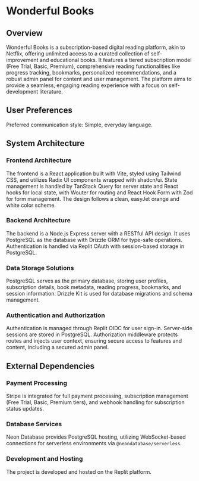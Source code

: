 # Wonderful Books

## Overview
Wonderful Books is a subscription-based digital reading platform, akin to Netflix, offering unlimited access to a curated collection of self-improvement and educational books. It features a tiered subscription model (Free Trial, Basic, Premium), comprehensive reading functionalities like progress tracking, bookmarks, personalized recommendations, and a robust admin panel for content and user management. The platform aims to provide a seamless, engaging reading experience with a focus on self-development literature.

## User Preferences
Preferred communication style: Simple, everyday language.

## System Architecture

### Frontend Architecture
The frontend is a React application built with Vite, styled using Tailwind CSS, and utilizes Radix UI components wrapped with shadcn/ui. State management is handled by TanStack Query for server state and React hooks for local state, with Wouter for routing and React Hook Form with Zod for form management. The design follows a clean, easyJet orange and white color scheme.

### Backend Architecture
The backend is a Node.js Express server with a RESTful API design. It uses PostgreSQL as the database with Drizzle ORM for type-safe operations. Authentication is handled via Replit OAuth with session-based storage in PostgreSQL.

### Data Storage Solutions
PostgreSQL serves as the primary database, storing user profiles, subscription details, book metadata, reading progress, bookmarks, and session information. Drizzle Kit is used for database migrations and schema management.

### Authentication and Authorization
Authentication is managed through Replit OIDC for user sign-in. Server-side sessions are stored in PostgreSQL. Authorization middleware protects routes and injects user context, ensuring secure access to features and content, including a secured admin panel.

## External Dependencies

### Payment Processing
Stripe is integrated for full payment processing, subscription management (Free Trial, Basic, Premium tiers), and webhook handling for subscription status updates.

### Database Services
Neon Database provides PostgreSQL hosting, utilizing WebSocket-based connections for serverless environments via `@neondatabase/serverless`.

### Development and Hosting
The project is developed and hosted on the Replit platform.